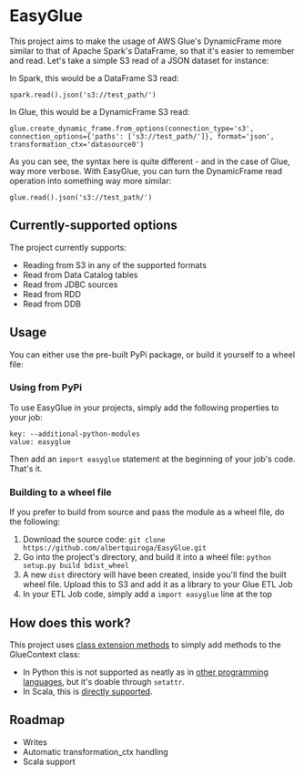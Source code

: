 # EasyGlue

This project aims to make the usage of AWS Glue's DynamicFrame more similar to that of Apache Spark's DataFrame, so that it's easier to remember and read. Let's take a simple S3 read of a JSON dataset for instance:

In Spark, this would be a DataFrame S3 read:
```
spark.read().json('s3://test_path/')
```

In Glue, this would be a DynamicFrame S3 read:
```
glue.create_dynamic_frame.from_options(connection_type='s3', connection_options={'paths': ['s3://test_path/']}, format='json', transformation_ctx='datasource0')
```

As you can see, the syntax here is quite different - and in the case of Glue, way more verbose. With EasyGlue, you can turn the DynamicFrame read operation into something way more similar:
```
glue.read().json('s3://test_path/')
```

## Currently-supported options

The project currently supports:

* Reading from S3 in any of the supported formats
* Read from Data Catalog tables
* Read from JDBC sources
* Read from RDD
* Read from DDB

## Usage

You can either use the pre-built PyPi package, or build it yourself to a wheel file:

### Using from PyPi

To use EasyGlue in your projects, simply add the following properties to your job:

```
key: --additional-python-modules
value: easyglue
```

Then add an `import easyglue` statement at the beginning of your job's code. That's it.

### Building to a wheel file

If you prefer to build from source and pass the module as a wheel file, do the following:

1. Download the source code: `git clone https://github.com/albertquiroga/EasyGlue.git`
2. Go into the project's directory, and build it into a wheel file: `python setup.py build bdist_wheel`
3. A new `dist` directory will have been created, inside you'll find the built wheel file. Upload this to S3 and add it as a library to your Glue ETL Job
4. In your ETL Job code, simply add a `import easyglue` line at the top

## How does this work?

This project uses [class extension methods](https://en.wikipedia.org/wiki/Extension_method) to simply add methods to the GlueContext class:

* In Python this is not supported as neatly as in [other programming languages](https://docs.swift.org/swift-book/LanguageGuide/Extensions.html), but it's doable through `setattr`.
* In Scala, this is [directly supported](http://dotty.epfl.ch/docs/reference/contextual/extension-methods.html).

## Roadmap

* Writes
* Automatic transformation_ctx handling
* Scala support

